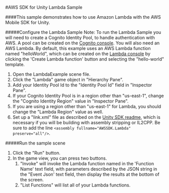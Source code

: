 #AWS SDK for Unity Lambda Sample

####This sample demonstrates how to use Amazon Lambda with the AWS Mobile SDK for Unity. 

#####Configure the Lambda Sample
Note: To run the Lambda Sample you will need to create a Cognito Identity Pool, to handle authentication with AWS.  A pool can be created on the [Cognito console]( https://console.aws.amazon.com/cognito/home). You will also need an AWS Lambda. By default, this example uses an AWS Lambda function named "helloWorld", which can be created on the [Lambda console]( https://console.aws.amazon.com/lambda/home) by clicking the 'Create Lambda function' button and selecting the "hello-world" template.

1. Open the LambdaExample scene file. 
2. Click the "Lambda" game object in "Hierarchy Pane". 
3. Add your Identity Pool Id to the "Identity Pool Id" field in "Inspector Pane". 
4. If your Cognito Identity Pool is in a region other than "us-east-1", change the "Cognito Identity Region" value in "Inspector Pane".
5. If you are using a region other than "us-east-1" for Lambda, you should change the "Lambda Region" value as well.
6. Set up a "link.xml" file as described on the [Unity SDK readme](https://github.com/aws/aws-sdk-net/blob/master/Unity.README.md#unity-sdk-fundamentals), which is necessary if you will be building with assembly stripping or IL2CPP. Be sure to add the line `<assembly fullname="AWSSDK.Lambda" preserve="all"/>`.



#####Run the sample scene
1. Click the "Run" button. 
2. In the game view, you can press two buttons. 
	1. "Invoke" will invoke the Lambda function named in the 'Function Name' text field, with parameters described by the JSON string in the "Event Json' text field, then display the results at the bottom of the screen. 
	2. "List Functions" will list all of your Lambda functions.
